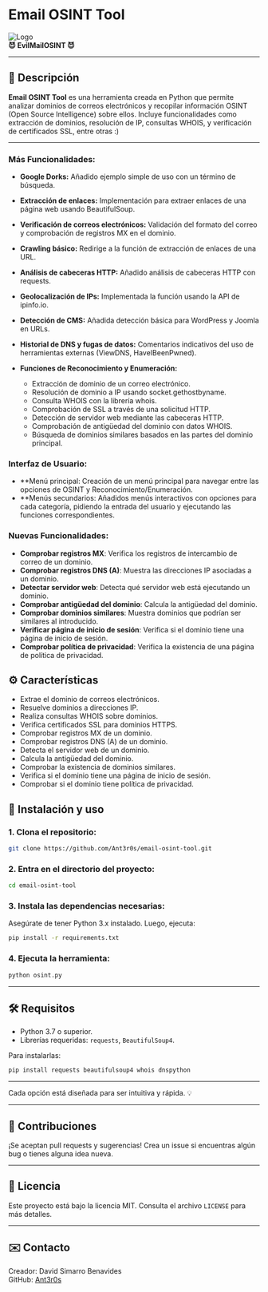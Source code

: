 # Email OSINT Tool

![Logo](https://via.placeholder.com/728x90.png?text=EvilMailOSINT)  
**😈 EvilMailOSINT 😈**

---

## 📜 Descripción
**Email OSINT Tool** es una herramienta creada en Python que permite analizar dominios de correos electrónicos y recopilar información OSINT (Open Source Intelligence) sobre ellos. Incluye funcionalidades como extracción de dominios, resolución de IP, consultas WHOIS, y verificación de certificados SSL, entre otras :)


---
### Más Funcionalidades:
- **Google Dorks:** Añadido ejemplo simple de uso con un término de búsqueda.
- **Extracción de enlaces:** Implementación para extraer enlaces de una página web usando BeautifulSoup.
- **Verificación de correos electrónicos:** Validación del formato del correo y comprobación de registros MX en el dominio.
- **Crawling básico:** Redirige a la función de extracción de enlaces de una URL.
- **Análisis de cabeceras HTTP:** Añadido análisis de cabeceras HTTP con requests.
- **Geolocalización de IPs:** Implementada la función usando la API de ipinfo.io.
- **Detección de CMS:** Añadida detección básica para WordPress y Joomla en URLs.
- **Historial de DNS y fugas de datos:** Comentarios indicativos del uso de herramientas externas (ViewDNS, HaveIBeenPwned).
  
- **Funciones de Reconocimiento y Enumeración:**
    - Extracción de dominio de un correo electrónico.
    - Resolución de dominio a IP usando socket.gethostbyname.
    - Consulta WHOIS con la librería whois.
    - Comprobación de SSL a través de una solicitud HTTP.
    - Detección de servidor web mediante las cabeceras HTTP.
    - Comprobación de antigüedad del dominio con datos WHOIS.
    - Búsqueda de dominios similares basados en las partes del dominio principal.
  
### Interfaz de Usuario:

- **Menú principal: Creación de un menú principal para navegar entre las opciones de OSINT y Reconocimiento/Enumeración.
- **Menús secundarios: Añadidos menús interactivos con opciones para cada categoría, pidiendo la entrada del usuario y ejecutando las funciones correspondientes.
  
### Nuevas Funcionalidades:
- **Comprobar registros MX**: Verifica los registros de intercambio de correo de un dominio.
- **Comprobar registros DNS (A)**: Muestra las direcciones IP asociadas a un dominio.
- **Detectar servidor web**: Detecta qué servidor web está ejecutando un dominio.
- **Comprobar antigüedad del dominio**: Calcula la antigüedad del dominio.
- **Comprobar dominios similares**: Muestra dominios que podrían ser similares al introducido.
- **Verificar página de inicio de sesión**: Verifica si el dominio tiene una página de inicio de sesión.
- **Comprobar política de privacidad**: Verifica la existencia de una página de política de privacidad.

## ⚙️ Características

- Extrae el dominio de correos electrónicos.
- Resuelve dominios a direcciones IP.
- Realiza consultas WHOIS sobre dominios.
- Verifica certificados SSL para dominios HTTPS.
- Comprobar registros MX de un dominio.
- Comprobar registros DNS (A) de un dominio.
- Detecta el servidor web de un dominio.
- Calcula la antigüedad del dominio.
- Comprobar la existencia de dominios similares.
- Verifica si el dominio tiene una página de inicio de sesión.
- Comprobar si el dominio tiene política de privacidad.

## 🚀 Instalación y uso

### 1. Clona el repositorio:
```bash
git clone https://github.com/Ant3r0s/email-osint-tool.git
```

### 2. Entra en el directorio del proyecto:
```bash
cd email-osint-tool
```

### 3. Instala las dependencias necesarias:
Asegúrate de tener Python 3.x instalado. Luego, ejecuta:
```bash
pip install -r requirements.txt
```

### 4. Ejecuta la herramienta:
```bash
python osint.py
```

---

## 🛠️ Requisitos
- Python 3.7 o superior.
- Librerías requeridas: `requests`, `BeautifulSoup4`.

Para instalarlas:
```bash
pip install requests beautifulsoup4 whois dnspython
```

---

Cada opción está diseñada para ser intuitiva y rápida. 💡

---

## 🖤 Contribuciones
¡Se aceptan pull requests y sugerencias! Crea un issue si encuentras algún bug o tienes alguna idea nueva.

---

## 📝 Licencia
Este proyecto está bajo la licencia MIT. Consulta el archivo `LICENSE` para más detalles.

---

## ✉️ Contacto
Creador: David Simarro Benavides  
GitHub: [Ant3r0s](https://github.com/Ant3r0s)
